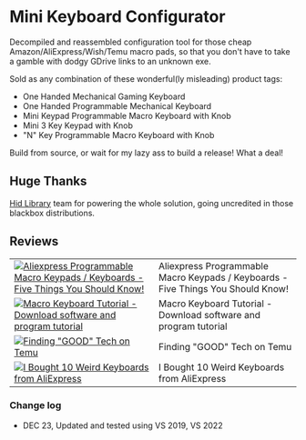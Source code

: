 # Mini Keyboard Configurator

Decompiled and reassembled configuration tool for those cheap Amazon/AliExpress/Wish/Temu macro pads, so that you don't have to take a gamble with dodgy GDrive links to an unknown exe.

Sold as any combination of these wonderful(ly misleading) product tags:
- One Handed Mechanical Gaming Keyboard
- One Handed Programmable Mechanical Keyboard
- Mini Keypad Programmable Macro Keyboard with Knob
- Mini 3 Key Keypad with Knob
- "N" Key Programmable Macro Keyboard with Knob

Build from source, or wait for my lazy ass to build a release! What a deal!

## Huge Thanks

[Hid Library](https://github.com/mikeobrien/HidLibrary) team for powering the whole solution, going uncredited in those blackbox distributions.

## Reviews

|||
|---|---|
| [![Aliexpress Programmable Macro Keypads / Keyboards - Five Things You Should Know!](https://i.ytimg.com/vi/Kl6IwDdUPi4/hqdefault.jpg?sqp=-oaymwEbCKgBEF5IVfKriqkDDggBFQAAiEIYAXABwAEG&rs=AOn4CLCNIeZ7GHtl0m3HscGXdy9QowyYVA)](https://www.youtube.com/watch?v=Kl6IwDdUPi4) | Aliexpress Programmable Macro Keypads / Keyboards - Five Things You Should Know! |
| [![Macro Keyboard Tutorial - Download software and program tutorial](https://i.ytimg.com/vi/HIMiSwXkSXI/hqdefault.jpg?sqp=-oaymwE1CKgBEF5IVfKriqkDKAgBFQAAiEIYAXABwAEG8AEB-AH-CYAC0AWKAgwIABABGGEgYShhMA8=&rs=AOn4CLDz0rpaRjqgN1MbLyCxOqFPZlPolg)](https://www.youtube.com/watch?v=HIMiSwXkSXI) | Macro Keyboard Tutorial - Download software and program tutorial |
| [![Finding &quot;GOOD&quot; Tech on Temu](https://i.ytimg.com/vi/OOCxMQCDTQI/hqdefault.jpg?sqp=-oaymwEbCKgBEF5IVfKriqkDDggBFQAAiEIYAXABwAEG&rs=AOn4CLDdvwjPkQAfRNw0DkR7PmeFR0DKfQ)](https://youtu.be/OOCxMQCDTQI?si=O8_OHDWQIJwR3OG5&t=578) | Finding &quot;GOOD&quot; Tech on Temu |
| [![I Bought 10 Weird Keyboards from AliExpress](https://i.ytimg.com/vi/YBTARvcFZ1A/hqdefault.jpg?sqp=-oaymwEbCKgBEF5IVfKriqkDDggBFQAAiEIYAXABwAEG&rs=AOn4CLCFMdvQP48ye28heNjBfT32wG0bTA)](https://www.youtube.com/watch?v=YBTARvcFZ1A&t=787s) | I Bought 10 Weird Keyboards from AliExpress |

### Change log

- DEC 23, Updated and tested using VS 2019, VS 2022
